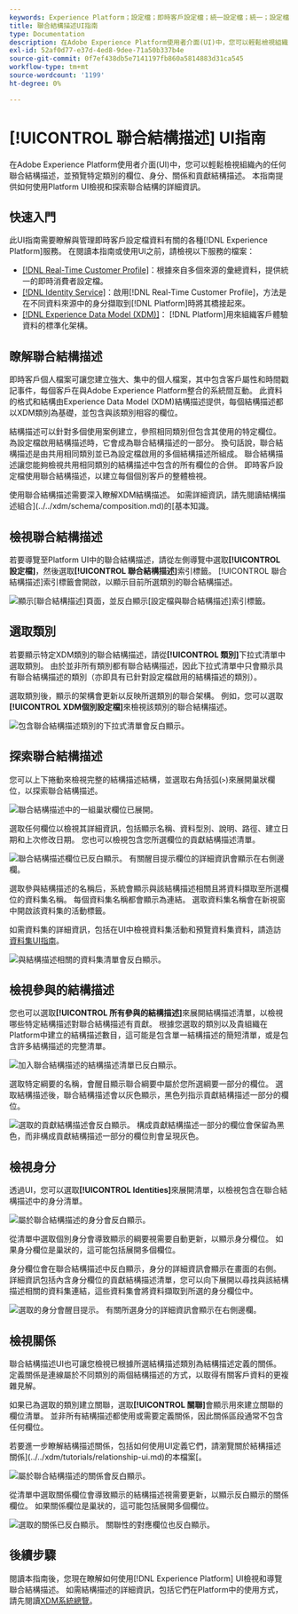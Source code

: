 ```yaml
---
keywords: Experience Platform；設定檔；即時客戶設定檔；統一設定檔；統一；設定檔；rtcp；啟用設定檔；啟用設定檔；聯合結構描述；聯合設定檔；聯合設定檔
title: 聯合結構描述UI指南
type: Documentation
description: 在Adobe Experience Platform使用者介面(UI)中，您可以輕鬆檢視組織內的任何聯合結構描述，並預覽特定類別的欄位、身分、關係和貢獻結構描述。 本指南提供如何使用Platform UI檢視和探索聯合結構的詳細資訊。
exl-id: 52af0d77-e37d-4ed8-9dee-71a50b337b4e
source-git-commit: 0f7ef438db5e7141197fb860a5814883d31ca545
workflow-type: tm+mt
source-wordcount: '1199'
ht-degree: 0%

---
```


# [!UICONTROL 聯合結構描述] UI指南

在Adobe Experience Platform使用者介面(UI)中，您可以輕鬆檢視組織內的任何聯合結構描述，並預覽特定類別的欄位、身分、關係和貢獻結構描述。 本指南提供如何使用Platform UI檢視和探索聯合結構的詳細資訊。

## 快速入門

此UI指南需要瞭解與管理即時客戶設定檔資料有關的各種[!DNL Experience Platform]服務。 在閱讀本指南或使用UI之前，請檢視以下服務的檔案：

* [[!DNL Real-Time Customer Profile]](../home.md)：根據來自多個來源的彙總資料，提供統一的即時消費者設定檔。
* [[!DNL Identity Service]](../../identity-service/home.md)：啟用[!DNL Real-Time Customer Profile]，方法是在不同資料來源中的身分擷取到[!DNL Platform]時將其橋接起來。
* [[!DNL Experience Data Model (XDM)]](../../xdm/home.md)： [!DNL Platform]用來組織客戶體驗資料的標準化架構。

## 瞭解聯合結構描述

即時客戶個人檔案可讓您建立強大、集中的個人檔案，其中包含客戶屬性和時間戳記事件，每個客戶在與Adobe Experience Platform整合的系統間互動。 此資料的格式和結構由Experience Data Model (XDM)結構描述提供，每個結構描述都以XDM類別為基礎，並包含與該類別相容的欄位。

結構描述可以針對多個使用案例建立，參照相同類別但包含其使用的特定欄位。 為設定檔啟用結構描述時，它會成為聯合結構描述的一部分。 換句話說，聯合結構描述是由共用相同類別並已為設定檔啟用的多個結構描述所組成。 聯合結構描述讓您能夠檢視共用相同類別的結構描述中包含的所有欄位的合併。 即時客戶設定檔使用聯合結構描述，以建立每個個別客戶的整體檢視。

使用聯合結構描述需要深入瞭解XDM結構描述。 如需詳細資訊，請先閱讀結構描述組合](../../xdm/schema/composition.md)的[基本知識。

## 檢視聯合結構描述

若要導覽至Platform UI中的聯合結構描述，請從左側導覽中選取&#x200B;**[!UICONTROL 設定檔]**，然後選取&#x200B;**[!UICONTROL 聯合結構描述]**&#x200B;索引標籤。 [!UICONTROL 聯合結構描述]索引標籤會開啟，以顯示目前所選類別的聯合結構描述。

![顯示[聯合結構描述]頁面，並反白顯示[設定檔與聯合結構描述]索引標籤。](../images/union-schema/landing.png)

## 選取類別

若要顯示特定XDM類別的聯合結構描述，請從&#x200B;**[!UICONTROL 類別]**&#x200B;下拉式清單中選取類別。 由於並非所有類別都有聯合結構描述，因此下拉式清單中只會顯示具有聯合結構描述的類別（亦即具有已針對設定檔啟用的結構描述的類別）。

選取類別後，顯示的架構會更新以反映所選類別的聯合架構。 例如，您可以選取&#x200B;**[!UICONTROL XDM個別設定檔]**&#x200B;來檢視該類別的聯合結構描述。

![包含聯合結構描述類別的下拉式清單會反白顯示。](../images/union-schema/class.png)

## 探索聯合結構描述

您可以上下捲動來檢視完整的結構描述結構，並選取右角括弧(`>`)來展開巢狀欄位，以探索聯合結構描述。

![聯合結構描述中的一組巢狀欄位已展開。](../images/union-schema/explore.png)

選取任何欄位以檢視其詳細資訊，包括顯示名稱、資料型別、說明、路徑、建立日期和上次修改日期。 您也可以檢視包含您所選欄位的貢獻結構描述清單。

![聯合結構描述欄位已反白顯示。 有關醒目提示欄位的詳細資訊會顯示在右側邊欄。](../images/union-schema/explore-field.png)

選取參與結構描述的名稱后，系統會顯示與該結構描述相關且將資料擷取至所選欄位的資料集名稱。 每個資料集名稱都會顯示為連結。 選取資料集名稱會在新視窗中開啟該資料集的活動標籤。

如需資料集的詳細資訊，包括在UI中檢視資料集活動和預覽資料集資料，請造訪[資料集UI指南](../../catalog/datasets/user-guide.md)。

![與結構描述相關的資料集清單會反白顯示。](../images/union-schema/datasets.png)

## 檢視參與的結構描述

您也可以選取&#x200B;**[!UICONTROL 所有參與的結構描述]**&#x200B;來展開結構描述清單，以檢視哪些特定結構描述對聯合結構描述有貢獻。 根據您選取的類別以及貴組織在Platform中建立的結構描述數目，這可能是包含單一結構描述的簡短清單，或是包含許多結構描述的完整清單。

![加入聯合結構描述的結構描述清單已反白顯示。](../images/union-schema/contributing-schemas.png)

選取特定綱要的名稱，會醒目顯示聯合綱要中屬於您所選綱要一部分的欄位。 選取結構描述後，聯合結構描述會以灰色顯示，黑色列指示貢獻結構描述一部分的欄位。

![選取的貢獻結構描述會反白顯示。 構成貢獻結構描述一部分的欄位會保留為黑色，而非構成貢獻結構描述一部分的欄位則會呈現灰色。](../images/union-schema/select-schema.png)

## 檢視身分

透過UI，您可以選取&#x200B;**[!UICONTROL Identities]**&#x200B;來展開清單，以檢視包含在聯合結構描述中的身分清單。

![屬於聯合結構描述的身分會反白顯示。](../images/union-schema/identities.png)

從清單中選取個別身分會導致顯示的綱要視需要自動更新，以顯示身分欄位。 如果身分欄位是巢狀的，這可能包括展開多個欄位。

身分欄位會在聯合結構描述中反白顯示，身分的詳細資訊會顯示在畫面的右側。 詳細資訊包括內含身分欄位的貢獻結構描述清單，您可以向下展開以尋找與該結構描述相關的資料集連結，這些資料集會將資料擷取到所選的身分欄位中。

![選取的身分會醒目提示。 有關所選身分的詳細資訊會顯示在右側邊欄。](../images/union-schema/select-identity.png)

## 檢視關係

聯合結構描述UI也可讓您檢視已根據所選結構描述類別為結構描述定義的關係。 定義關係是連線屬於不同類別的兩個結構描述的方式，以取得有關客戶資料的更複雜見解。

如果已為選取的類別建立關聯，選取&#x200B;**[!UICONTROL 關聯]**&#x200B;會顯示用來建立關聯的欄位清單。 並非所有結構描述都使用或需要定義關係，因此關係區段通常不包含任何欄位。

若要進一步瞭解結構描述關係，包括如何使用UI定義它們，請瀏覽關於結構描述關係](../../xdm/tutorials/relationship-ui.md)的本檔案[。

![屬於聯合結構描述的關係會反白顯示。](../images/union-schema/relationships.png)

從清單中選取關係欄位會導致顯示的結構描述視需要更新，以顯示反白顯示的關係欄位。 如果關係欄位是巢狀的，這可能包括展開多個欄位。

![選取的關係已反白顯示。 關聯性的對應欄位也反白顯示。](../images/union-schema/select-relationship.png)

## 後續步驟

閱讀本指南後，您現在瞭解如何使用[!DNL Experience Platform] UI檢視和導覽聯合結構描述。 如需結構描述的詳細資訊，包括它們在Platform中的使用方式，請先閱讀[XDM系統總覽](../../xdm/home.md)。
